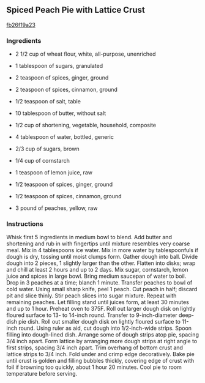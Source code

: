 ## Spiced Peach Pie with Lattice Crust

[fb26f19a23](http://www.epicurious.com/recipes/food/views/spiced-peach-pie-with-lattice-crust-103655)

### Ingredients

 - 2 1/2 cup of wheat flour, white, all-purpose, unenriched

 - 1 tablespoon of sugars, granulated

 - 2 teaspoon of spices, ginger, ground

 - 2 teaspoon of spices, cinnamon, ground

 - 1/2 teaspoon of salt, table

 - 10 tablespoon of butter, without salt

 - 1/2 cup of shortening, vegetable, household, composite

 - 4 tablespoon of water, bottled, generic

 - 2/3 cup of sugars, brown

 - 1/4 cup of cornstarch

 - 1 teaspoon of lemon juice, raw

 - 1/2 teaspoon of spices, ginger, ground

 - 1/2 teaspoon of spices, cinnamon, ground

 - 3 pound of peaches, yellow, raw

### Instructions

Whisk first 5 ingredients in medium bowl to blend. Add butter and shortening and rub in with fingertips until mixture resembles very coarse meal. Mix in 4 tablespoons ice water. Mix in more water by tablespoonfuls if dough is dry, tossing until moist clumps form. Gather dough into ball. Divide dough into 2 pieces, 1 slightly larger than the other. Flatten into disks; wrap and chill at least 2 hours and up to 2 days. Mix sugar, cornstarch, lemon juice and spices in large bowl. Bring medium saucepan of water to boil. Drop in 3 peaches at a time; blanch 1 minute. Transfer peaches to bowl of cold water. Using small sharp knife, peel 1 peach. Cut peach in half; discard pit and slice thinly. Stir peach slices into sugar mixture. Repeat with remaining peaches. Let filling stand until juices form, at least 30 minutes and up to 1 hour. Preheat oven to 375F. Roll out larger dough disk on lightly floured surface to 13- to 14-inch round. Transfer to 9-inch-diameter deep-dish pie dish. Roll out smaller dough disk on lightly floured surface to 11-inch round. Using ruler as aid, cut dough into 1/2-inch-wide strips. Spoon filling into dough-lined dish. Arrange some of dough strips atop pie, spacing 3/4 inch apart. Form lattice by arranging more dough strips at right angle to first strips, spacing 3/4 inch apart. Trim overhang of bottom crust and lattice strips to 3/4 inch. Fold under and crimp edge decoratively. Bake pie until crust is golden and filling bubbles thickly, covering edge of crust with foil if browning too quickly, about 1 hour 20 minutes. Cool pie to room temperature before serving.